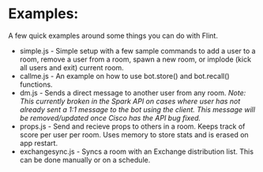 # Examples:

A few quick examples around some things you can do with Flint.

* simple.js - Simple setup with a few sample commands to add a user to a room, remove a user from a room, spawn a new room, or implode (kick all users and exit) current room. 
* callme.js - An example on how to use bot.store() and bot.recall() functions. 
* dm.js - Sends a direct message to another user from any room. *Note: This currently broken in the Spark API on cases where user has not already sent a 1:1 message to the bot using the client. This message will be removed/updated once Cisco has the API bug fixed.*
* props.js - Send and recieve props to others in a room. Keeps track of score per user per room. Uses memory to store stats and is erased on app restart. 
* exchangesync.js - Syncs a room with an Exchange distribution list. This can be done manually or on a schedule. 